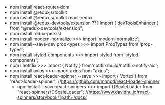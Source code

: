 - npm install react-router-dom
- npm install @reduxjs/toolkit
- npm install @reduxjs/toolkit react-redux
- npm install @redux-devtools/extension ??? import { devToolsEnhancer } from
  "@redux-devtools/extension";
- npm install redux-persist
- npm install modern-normalize >>> import 'modern-normalize';
- npm install--save-dev prop-types >>> import PropTypes from 'prop-types';
- npm install styled-components >>> import styled from 'styled-components';
- npm i notiflix >>> import { Notify } from'notiflix/build/notiflix-notify-aio';
  <!-- const notifyWarning = {
    width: '500px',
    fontSize: '25px',
    position: 'center-top',
    opacity: 0.7,
    timeout: 1500,
  }; -->
  <!-- const notifySuccess = {
      width: '500px',
      timeout: '5000',
      fontSize: '25px',
      position: 'center-top',
      opacity: 0.7,
  }; -->
- npm install axios >>> import axios from "axios";
- npm install react-loader-spinner --save >>> import { Vortex } from
  'react-loader-spinner'; //https://github.com/mhnpd/react-loader-spinner
  <!-- <MagnifyingGlass
    visible={true}
    height="80"
    width="80"
    ariaLabel="MagnifyingGlass-loading"
    wrapperStyle={{}}
    wrapperClass="MagnifyingGlass-wrapper"
    glassColor = '#c0efff'
    color = '#e15b64'
  /> -->
  <!-- <Vortex
    visible={true}
    height="80"
    width="80"
    ariaLabel="vortex-loading"
    wrapperStyle={{}}
    wrapperClass="vortex-wrapper"
    colors={['red', 'green', 'blue', 'yellow', 'orange', 'purple']}
  /> -->
  - npm install --save react-spinners >>> import {}ScaleLoader from
    "react-spinners/{}ScaleLoader";
    //https://www.davidhu.io/react-spinners/storybook/?path=/docs/
